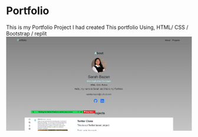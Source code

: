 # Portfolio
This is my Portfolio Project
I had created This portfolio Using,
HTML/ CSS / Bootstrap / replit
![phot0](https://github.com/sarahabazan/Portfolio/blob/main/img/Screenshot%202022-12-01%20132600.png)
